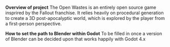 
**Overview of project**
The Open Wastes is an entirely open source game insprired by the Fallout franchise. It relies heavily on procedural generation to create a 3D post-apocalyptic world, which is explored by the player from a first-person perspective.

**How to set the path to Blender within Godot**
To be filled in once a version of Blender can be decided upon that works happily with Godot 4.x

